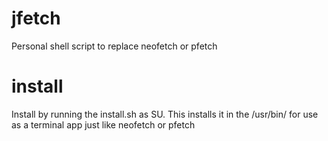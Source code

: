 # jfetch
Personal shell script to replace neofetch or pfetch

# install

Install by running the install.sh as SU.
This installs it in the /usr/bin/ for use as a terminal app just like neofetch or pfetch
